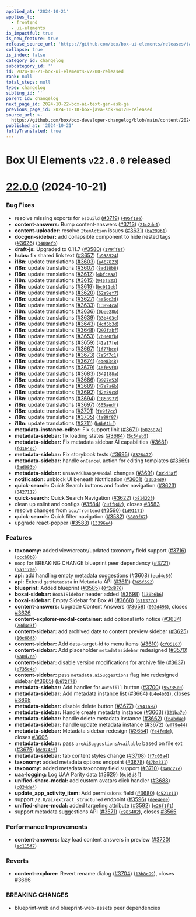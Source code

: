 ```yaml
---
applied_at: '2024-10-21'
applies_to:
  - frontend
  - ui-elements
is_impactful: true
is_new_feature: true
release_source_url: 'https://github.com/box/box-ui-elements/releases/tag/v22.0.0'
collapse: true
is_index: false
category_id: changelog
subcategory_id: ''
id: 2024-10-21-box-ui-elements-v2200-released
rank: null
total_steps: null
type: changelog
sibling_id: ''
parent_id: changelog
next_page_id: 2024-10-22-box-ai-text-gen-ask-ga
previous_page_id: 2024-10-18-box-java-sdk-v4120-released
source_url: >-
  https://github.com/box/box-developer-changelog/blob/main/content/2024/10-21-box-ui-elements-v2200-released.md
published_at: '2024-10-21'
fullyTranslated: true
---
```

# Box UI Elements `v22.0.0` released

# [22.0.0][1] (2024-10-21)

### Bug Fixes

* resolve missing exports for `esbuild` ([#3719][2]) ([`495f19e`][3])
* **content-answers:** Bump content-answers ([#3713][4]) ([`21c2de1`][5])
* **content-uploader:** resolve `ItemAction` issues ([#3631][6]) ([`ba299b1`][7])
* **docgen-sidebar:** add collapsible component to hide nested tags ([#3626][8]) ([`3480efb`][9])
* **draft-js:** Upgraded to 0.11.7 ([#3580][10]) ([`179ff9f`][11])
* **hubs:** fix shared link text ([#3657][12]) ([`a938524`][13])
* **i18n:** update translations ([#3603][14]) ([`a467823`][15])
* **i18n:** update translations ([#3607][16]) ([`8ad18b8`][17])
* **i18n:** update translations ([#3612][18]) ([`4bfceaa`][19])
* **i18n:** update translations ([#3615][20]) ([`945fa23`][21])
* **i18n:** update translations ([#3619][22]) ([`bc011eb`][23])
* **i18n:** update translations ([#3620][24]) ([`62a9ef7`][25])
* **i18n:** update translations ([#3627][26]) ([`ae5cc3d`][27])
* **i18n:** update translations ([#3633][28]) ([`13894ca`][29])
* **i18n:** update translations ([#3636][30]) ([`0bee28b`][31])
* **i18n:** update translations ([#3639][32]) ([`83b403c`][33])
* **i18n:** update translations ([#3643][34]) ([`4cf5b3d`][35])
* **i18n:** update translations ([#3648][36]) ([`297fabf`][37])
* **i18n:** update translations ([#3653][38]) ([`7b0e0fb`][39])
* **i18n:** update translations ([#3659][40]) ([`41a17fe`][41])
* **i18n:** update translations ([#3667][42]) ([`1f77bce`][43])
* **i18n:** update translations ([#3673][44]) ([`7e5f7c1`][45])
* **i18n:** update translations ([#3674][46]) ([`ebe8348`][47])
* **i18n:** update translations ([#3679][48]) ([`4bf65f8`][49])
* **i18n:** update translations ([#3683][50]) ([`549188a`][51])
* **i18n:** update translations ([#3686][52]) ([`9927e53`][53])
* **i18n:** update translations ([#3689][54]) ([`47e7a6b`][55])
* **i18n:** update translations ([#3692][56]) ([`d2e59c8`][57])
* **i18n:** update translations ([#3694][58]) ([`1850977`][59])
* **i18n:** update translations ([#3697][60]) ([`665aedf`][61])
* **i18n:** update translations ([#3701][62]) ([`fe9f7cc`][63])
* **i18n:** update translations ([#3705][64]) ([`fa89f87`][65])
* **i18n:** update translations ([#3711][66]) ([`b6b61bf`][67])
* **metadata-instance-editor:** Fix support link ([#3671][68]) ([`b82687e`][69])
* **metadata-sidebar:** fix loading states ([#3684][70]) ([`5c54eb5`][71])
* **metadata-sidebar:** Fix metadata sidebar AI capabilities ([#3681][72]) ([`fd164ec`][73])
* **metadata-sidebar:** Fix storybook tests ([#3695][74]) ([`8326472`][75])
* **metadata-sidebar:** handle `onCancel` action for editing templates ([#3669][76]) ([`6ad083b`][77])
* **metadata-sidebar:** `UnsavedChangesModal` changes ([#3691][78]) ([`305d3af`][79])
* **notification:** unblock UI beneath Notification ([#3661][80]) ([`33b34d9`][81])
* **quick-search:** Quick Search buttons and footer navigation ([#3623][82]) ([`0427112`][83])
* **quick-search:** Quick Search Navigation ([#3622][84]) ([`b814223`][85])
* clean up eslint and configs ([#3584][86]) ([`c0ff8d7`][87]), closes [#3583][88]
* resolve changes from `box/frontend` ([#3590][89]) ([`1d91171`][90])
* **quick-search:** Quick filter navigation ([#3582][91]) ([`6880f67`][92])
* upgrade react-popper ([#3583][88]) ([`13396e4`][93])

### Features

* **taxonomy:** added view/create/updated taxonomy field support ([#3716][94]) ([`cccb0b0`][95])
* `noop` for BREAKING CHANGE blueprint peer dependency ([#3721][96]) ([`5a117ae`][97])
* **api:** add handling empty metadata suggestions ([#3608][98]) ([`ecd4c80`][99])
* **api:** Extend `getMetadata` in Metadata API ([#3611][100]) ([`765f592`][101])
* **blueprint:** Added blueprint ([#3585][102]) ([`0f2d876`][103])
* **boxai-sidebar:** `BoxAISidebar` header added ([#3698][104]) ([`130b6b6`][105])
* **boxai-sidebar:** Empty Sidebar for Box AI ([#3668][106]) ([`611377c`][107])
* **content-answers:** Upgrade Content Answers ([#3658][108]) ([`002d496`][109]), closes [#3626][8]
* **content-explorer-modal-container:** add optional info notice ([#3634][110]) ([`20d4c3f`][111])
* **content-sidebar:** add archived date to content preview sidebar ([#3625][112]) ([`10e68f3`][113])
* **content-sidebar:** Add data-target-id to menu items ([#3610][114]) ([`cf05167`][115])
* **content-sidebar:** Add placeholder `metadatasidebar` redesigned ([#3570][116]) ([`6a0d7ee`][117])
* **content-sidebar:** disable version modifications for archive file ([#3637][118]) ([`e735c4c`][119])
* **content-sidebar:** pass `metadata.aiSuggestions` flag into redesigned sidebar ([#3665][120]) ([`b672f70`][121])
* **metadata-sidebar:** Add handler for `Autofill` button ([#3700][122]) ([`95735e0`][123])
* **metadata-sidebar:** Add metadata instance list ([#3664][124]) ([`b4e4b01`][125]), closes [#3605][126]
* **metadata-sidebar:** disable delete button ([#3677][127]) ([`2941a97`][128])
* **metadata-sidebar:** Handle create metadata instance ([#3663][129]) ([`321ba7e`][130])
* **metadata-sidebar:** handle delete metadata instance ([#3662][131]) ([`f6abd4e`][132])
* **metadata-sidebar:** handle update metadata instance ([#3672][133]) ([`ef79e44`][134])
* **metadata-sidebar:** Metadata sidebar redesign ([#3654][135]) ([`fe4fede`][136]), closes [#3606][137]
* **metadata-sidebar:** pass `areAiSuggestionsAvailable` based on file ext ([#3675][138]) ([`dc074cf`][139])
* **metadata-sidebar:** tab content styles change ([#3708][140]) ([`f7c06a4`][141])
* **taxonomy:** added metadata options endpoint ([#3678][142]) ([`47ba331`][143])
* **taxonomy:** added metadata taxonomy field support ([#3710][144]) ([`3a0c27e`][145])
* **uaa-logging:** Log UAA Parity data ([#3629][146]) ([`6cb5d8f`][147])
* **unified-share-modal:** add custom avatars click handler ([#3688][148]) ([`c034de4`][149])
* **update_app_activity_item:** Add permissions field ([#3680][150]) ([`c521c11`][151])
* support `/2.0/ai/extract_structured` endpoint ([#3596][152]) ([`dee4eee`][153])
* **unified-share-modal:** added targeting attribute ([#3592][154]) ([`e26f1f1`][155])
* support metadata suggestions API ([#3571][156]) ([`c985402`][157]), closes [#3565][158]

### Performance Improvements

* **content-answers:** lazy load content answers in preview ([#3720][159]) ([`ec115f7`][160])

### Reverts

* **content-explorer:** Revert rename dialog ([#3704][161]) ([`13b8c99`][162]), closes [#3666][163]

### BREAKING CHANGES

* blueprint-web and blueprint-web-assets peer dependencies

[1]: https://github.com/box/box-ui-elements/compare/v21.0.0...v22.0.0

[2]: https://github.com/box/box-ui-elements/issues/3719

[3]: https://github.com/box/box-ui-elements/commit/495f19e20c8e3d6b7ab9fe8b6f5c3f833d1c5c46

[4]: https://github.com/box/box-ui-elements/issues/3713

[5]: https://github.com/box/box-ui-elements/commit/21c2de1b3e64ff4766c36ed18a1e720ff79ae5b6

[6]: https://github.com/box/box-ui-elements/issues/3631

[7]: https://github.com/box/box-ui-elements/commit/ba299b1dcee18d3197e5f7df0f15823070a071cb

[8]: https://github.com/box/box-ui-elements/issues/3626

[9]: https://github.com/box/box-ui-elements/commit/3480efb5a03ee73f4d78a5b26f626f059aa31115

[10]: https://github.com/box/box-ui-elements/issues/3580

[11]: https://github.com/box/box-ui-elements/commit/179ff9f718845500ddc76a56e06129e06b386886

[12]: https://github.com/box/box-ui-elements/issues/3657

[13]: https://github.com/box/box-ui-elements/commit/a9385240dc53a9efe5277956a2d81ec1c253716a

[14]: https://github.com/box/box-ui-elements/issues/3603

[15]: https://github.com/box/box-ui-elements/commit/a4678232af14c2220ce8c7125a55bb6714781b7a

[16]: https://github.com/box/box-ui-elements/issues/3607

[17]: https://github.com/box/box-ui-elements/commit/8ad18b8b7887c07189dee590ebc0a931fa5010e8

[18]: https://github.com/box/box-ui-elements/issues/3612

[19]: https://github.com/box/box-ui-elements/commit/4bfceaaf71ed4271ba62d6878ef714617a920c8c

[20]: https://github.com/box/box-ui-elements/issues/3615

[21]: https://github.com/box/box-ui-elements/commit/945fa23a8ba08bebf3bb4415e2b1827377eecbbd

[22]: https://github.com/box/box-ui-elements/issues/3619

[23]: https://github.com/box/box-ui-elements/commit/bc011eb1369fc36762cfa3d7a206a538400d536d

[24]: https://github.com/box/box-ui-elements/issues/3620

[25]: https://github.com/box/box-ui-elements/commit/62a9ef7489e42d3cafa8edfabcddf57928ae514d

[26]: https://github.com/box/box-ui-elements/issues/3627

[27]: https://github.com/box/box-ui-elements/commit/ae5cc3d0b0f0b2afacb37048f994b39867d9006a

[28]: https://github.com/box/box-ui-elements/issues/3633

[29]: https://github.com/box/box-ui-elements/commit/13894caaf44775d80d54b4458a997160be359ed1

[30]: https://github.com/box/box-ui-elements/issues/3636

[31]: https://github.com/box/box-ui-elements/commit/0bee28b6208179a1f0d2ce2428a5200be199302f

[32]: https://github.com/box/box-ui-elements/issues/3639

[33]: https://github.com/box/box-ui-elements/commit/83b403cecc8dcdc210b31cf84fb59461f3325c8e

[34]: https://github.com/box/box-ui-elements/issues/3643

[35]: https://github.com/box/box-ui-elements/commit/4cf5b3d55042274e8d73c8a9f1998ceed791179a

[36]: https://github.com/box/box-ui-elements/issues/3648

[37]: https://github.com/box/box-ui-elements/commit/297fabfe2ab8207ccdcb6e97057a4fb2f3022284

[38]: https://github.com/box/box-ui-elements/issues/3653

[39]: https://github.com/box/box-ui-elements/commit/7b0e0fb44e3d205d28a10d8bc851ebaecaf5222f

[40]: https://github.com/box/box-ui-elements/issues/3659

[41]: https://github.com/box/box-ui-elements/commit/41a17fe815b9ab7da9403836276de3fca379e86f

[42]: https://github.com/box/box-ui-elements/issues/3667

[43]: https://github.com/box/box-ui-elements/commit/1f77bce4f470988d818ce7128954e1cd964d4f7f

[44]: https://github.com/box/box-ui-elements/issues/3673

[45]: https://github.com/box/box-ui-elements/commit/7e5f7c1af0a05c35097827af5a55d5edd3470872

[46]: https://github.com/box/box-ui-elements/issues/3674

[47]: https://github.com/box/box-ui-elements/commit/ebe8348b9cf0a79298ea102f27217b6cd10b631f

[48]: https://github.com/box/box-ui-elements/issues/3679

[49]: https://github.com/box/box-ui-elements/commit/4bf65f8b1c8ed6080a340bb28097d6f04d08ecc0

[50]: https://github.com/box/box-ui-elements/issues/3683

[51]: https://github.com/box/box-ui-elements/commit/549188a9f005b8dd0f63c0ed4906e8a64144c3a4

[52]: https://github.com/box/box-ui-elements/issues/3686

[53]: https://github.com/box/box-ui-elements/commit/9927e53f47e54380d0f2e44e857fbd6b0a6528fd

[54]: https://github.com/box/box-ui-elements/issues/3689

[55]: https://github.com/box/box-ui-elements/commit/47e7a6be3036280bf89220f65ed978b3ef0bc2c7

[56]: https://github.com/box/box-ui-elements/issues/3692

[57]: https://github.com/box/box-ui-elements/commit/d2e59c846c3d72ab9efbe59f1123c72745945aa7

[58]: https://github.com/box/box-ui-elements/issues/3694

[59]: https://github.com/box/box-ui-elements/commit/1850977829e4888139462a6f65794b1cffc52a08

[60]: https://github.com/box/box-ui-elements/issues/3697

[61]: https://github.com/box/box-ui-elements/commit/665aedff1834ffbc4bc1e903262b0d4e0bef2cc3

[62]: https://github.com/box/box-ui-elements/issues/3701

[63]: https://github.com/box/box-ui-elements/commit/fe9f7cca9b100afe1521df41c697ed6f0f621f66

[64]: https://github.com/box/box-ui-elements/issues/3705

[65]: https://github.com/box/box-ui-elements/commit/fa89f876d54680b95bdc2fd3eb0d07a3c729f03e

[66]: https://github.com/box/box-ui-elements/issues/3711

[67]: https://github.com/box/box-ui-elements/commit/b6b61bf47429541b1cbb1091fd94024c4ceeb6c8

[68]: https://github.com/box/box-ui-elements/issues/3671

[69]: https://github.com/box/box-ui-elements/commit/b82687e5cc0a55b6f82eb2c9aa1ea7b3482263b4

[70]: https://github.com/box/box-ui-elements/issues/3684

[71]: https://github.com/box/box-ui-elements/commit/5c54eb51287b1273ad84145952be132b84ef9e04

[72]: https://github.com/box/box-ui-elements/issues/3681

[73]: https://github.com/box/box-ui-elements/commit/fd164ec57c58ac912bdb4edbe4f9cdc30296b11a

[74]: https://github.com/box/box-ui-elements/issues/3695

[75]: https://github.com/box/box-ui-elements/commit/83264724fa9de3e0935cc6f5762362dadcca884f

[76]: https://github.com/box/box-ui-elements/issues/3669

[77]: https://github.com/box/box-ui-elements/commit/6ad083b4d14a721973df5ef3959913772c481922

[78]: https://github.com/box/box-ui-elements/issues/3691

[79]: https://github.com/box/box-ui-elements/commit/305d3af23a162db91e16ce13cc8c0bced865500d

[80]: https://github.com/box/box-ui-elements/issues/3661

[81]: https://github.com/box/box-ui-elements/commit/33b34d9c532501824ed45c8965f82df690bb6e5c

[82]: https://github.com/box/box-ui-elements/issues/3623

[83]: https://github.com/box/box-ui-elements/commit/04271125b0beedaae80f3ec48273ca5fdf266ac7

[84]: https://github.com/box/box-ui-elements/issues/3622

[85]: https://github.com/box/box-ui-elements/commit/b8142235903cd8ee5d36ee9121437b01552a5597

[86]: https://github.com/box/box-ui-elements/issues/3584

[87]: https://github.com/box/box-ui-elements/commit/c0ff8d7d7b24a919fc440a8f06f74b26fb0f5fa1

[88]: https://github.com/box/box-ui-elements/issues/3583

[89]: https://github.com/box/box-ui-elements/issues/3590

[90]: https://github.com/box/box-ui-elements/commit/1d9117162d658215fc9b62bbbfa0d351349901ff

[91]: https://github.com/box/box-ui-elements/issues/3582

[92]: https://github.com/box/box-ui-elements/commit/6880f67d6005f549ca7c2fbc5d9c395f25cf7128

[93]: https://github.com/box/box-ui-elements/commit/13396e4f9f06c30b542fa5846659539f00edc392

[94]: https://github.com/box/box-ui-elements/issues/3716

[95]: https://github.com/box/box-ui-elements/commit/cccb0b084a52838eb9f7e16c084507ef30ba30e1

[96]: https://github.com/box/box-ui-elements/issues/3721

[97]: https://github.com/box/box-ui-elements/commit/5a117ae1f4e887365b65d07dd0b8a3f00ebf45db

[98]: https://github.com/box/box-ui-elements/issues/3608

[99]: https://github.com/box/box-ui-elements/commit/ecd4c80873ae0d447fd5dbfdcf622775eeeb206e

[100]: https://github.com/box/box-ui-elements/issues/3611

[101]: https://github.com/box/box-ui-elements/commit/765f592647c41bb1e2bd48ea32dd7b7e1ba2f305

[102]: https://github.com/box/box-ui-elements/issues/3585

[103]: https://github.com/box/box-ui-elements/commit/0f2d87617838dc2af7c702c91dbc4321d7b31bf5

[104]: https://github.com/box/box-ui-elements/issues/3698

[105]: https://github.com/box/box-ui-elements/commit/130b6b69c45a0b8e4a22009e3e9f44fb285e45e1

[106]: https://github.com/box/box-ui-elements/issues/3668

[107]: https://github.com/box/box-ui-elements/commit/611377ce21b3ed7a804c82eb2c29189851861dc2

[108]: https://github.com/box/box-ui-elements/issues/3658

[109]: https://github.com/box/box-ui-elements/commit/002d4966fa2158c33371d9a218a41206e1462f6b

[110]: https://github.com/box/box-ui-elements/issues/3634

[111]: https://github.com/box/box-ui-elements/commit/20d4c3f3ca981820bf3684afe4ee68775b4b30bd

[112]: https://github.com/box/box-ui-elements/issues/3625

[113]: https://github.com/box/box-ui-elements/commit/10e68f301183244062b6613006a5aa0cbdd33526

[114]: https://github.com/box/box-ui-elements/issues/3610

[115]: https://github.com/box/box-ui-elements/commit/cf05167884084a199512a1d18d41cc9fde7a4fc7

[116]: https://github.com/box/box-ui-elements/issues/3570

[117]: https://github.com/box/box-ui-elements/commit/6a0d7ee0857d9c91719654e2ac387a6e7dc135b9

[118]: https://github.com/box/box-ui-elements/issues/3637

[119]: https://github.com/box/box-ui-elements/commit/e735c4c3f5b755f3a773d2e7f185cd9a961de3cd

[120]: https://github.com/box/box-ui-elements/issues/3665

[121]: https://github.com/box/box-ui-elements/commit/b672f7059697e922d2ae193ef6a98217695c843d

[122]: https://github.com/box/box-ui-elements/issues/3700

[123]: https://github.com/box/box-ui-elements/commit/95735e0291f233d173c17a19304119c83e51723d

[124]: https://github.com/box/box-ui-elements/issues/3664

[125]: https://github.com/box/box-ui-elements/commit/b4e4b01fefea753d21a4aa75dccde92fce05af21

[126]: https://github.com/box/box-ui-elements/issues/3605

[127]: https://github.com/box/box-ui-elements/issues/3677

[128]: https://github.com/box/box-ui-elements/commit/2941a9732b5081872bfcd0c2fe490ab14c6dc2ed

[129]: https://github.com/box/box-ui-elements/issues/3663

[130]: https://github.com/box/box-ui-elements/commit/321ba7e715d51b269ad7bc566b197d0cab52b699

[131]: https://github.com/box/box-ui-elements/issues/3662

[132]: https://github.com/box/box-ui-elements/commit/f6abd4e07d8d23b0a0fe5224b4ba2f6b4c44f4e7

[133]: https://github.com/box/box-ui-elements/issues/3672

[134]: https://github.com/box/box-ui-elements/commit/ef79e44d81eb875eec04233e48485f1c6326606d

[135]: https://github.com/box/box-ui-elements/issues/3654

[136]: https://github.com/box/box-ui-elements/commit/fe4fededd993c4025b1b6f38cc8a6387af1a9acc

[137]: https://github.com/box/box-ui-elements/issues/3606

[138]: https://github.com/box/box-ui-elements/issues/3675

[139]: https://github.com/box/box-ui-elements/commit/dc074cf3f189a9ce06b7854d7245242732c1a294

[140]: https://github.com/box/box-ui-elements/issues/3708

[141]: https://github.com/box/box-ui-elements/commit/f7c06a4c411b453df9a1617d50fdddf77b032db7

[142]: https://github.com/box/box-ui-elements/issues/3678

[143]: https://github.com/box/box-ui-elements/commit/47ba331ca562c152c49cccf2c090664177e1370d

[144]: https://github.com/box/box-ui-elements/issues/3710

[145]: https://github.com/box/box-ui-elements/commit/3a0c27ea1cfbb22c6fd9090f7bd237e62f8536b6

[146]: https://github.com/box/box-ui-elements/issues/3629

[147]: https://github.com/box/box-ui-elements/commit/6cb5d8f1d972b40ec06ce08f39cb25aa1452ad10

[148]: https://github.com/box/box-ui-elements/issues/3688

[149]: https://github.com/box/box-ui-elements/commit/c034de4daec6881c08b05caa1033db91382af6e0

[150]: https://github.com/box/box-ui-elements/issues/3680

[151]: https://github.com/box/box-ui-elements/commit/c521c113dafdc5787f7c4c163d3cbaa01a523c3b

[152]: https://github.com/box/box-ui-elements/issues/3596

[153]: https://github.com/box/box-ui-elements/commit/dee4eee4ff49d7e8e9bc69071ac23164ae180e4e

[154]: https://github.com/box/box-ui-elements/issues/3592

[155]: https://github.com/box/box-ui-elements/commit/e26f1f10731769ad7ed3cc94bdf6ab97117719d7

[156]: https://github.com/box/box-ui-elements/issues/3571

[157]: https://github.com/box/box-ui-elements/commit/c9854024dec37927cfabdef37c4f8fe82ffb8d34

[158]: https://github.com/box/box-ui-elements/issues/3565

[159]: https://github.com/box/box-ui-elements/issues/3720

[160]: https://github.com/box/box-ui-elements/commit/ec115f749fea1c545663888c8d2cfc0bd3cfa514

[161]: https://github.com/box/box-ui-elements/issues/3704

[162]: https://github.com/box/box-ui-elements/commit/13b8c990bc5fb8528e3a79864f8f9579608febd1

[163]: https://github.com/box/box-ui-elements/issues/3666
